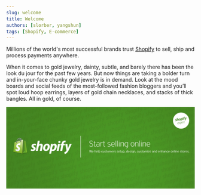 ```yaml
---
slug: welcome
title: Welcome
authors: [slorber, yangshun]
tags: [Shopify, E-commerce]
---
```


Millions of the world's most successful brands trust [Shopify](https://www.shopify.com/) to sell, ship and process payments anywhere.

<!-- Simply add Markdown files (or folders) to the `blog` directory.

Regular blog authors can be added to `authors.yml`.

The blog post date can be extracted from filenames, such as:

- `2019-05-30-welcome.md`
- `2019-05-30-welcome/index.md`

A blog post folder can be convenient to co-locate blog post images: -->

When it comes to gold jewelry, dainty, subtle, and barely there has been the look du jour for the past few years. But now things are taking a bolder turn and in-your-face chunky gold jewelry is in demand. Look at the mood boards and social feeds of the most-followed fashion bloggers and you’ll spot loud hoop earrings, layers of gold chain necklaces, and stacks of thick bangles. All in gold, of course.

![Docusaurus Plushie](./shopify-banner.jpg)

<!-- The blog supports tags as well!

**And if you don't want a blog**: just delete this directory, and use `blog: false` in your Docusaurus config. -->
